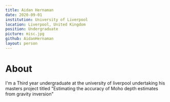 ```yaml
---
title: Aidan Hernaman
date: 2020-09-01
institution: University of Liverpool
location: Liverpool, United Kingdom
position: Undergraduate
picture: misc.jpg
github: AidanHernaman
layout: person
---
```



# About
I'm a Third year undergraduate at the university of liverpool undertaking his masters project titled "Estimating the accuracy of Moho depth estimates from gravity inversion" 
